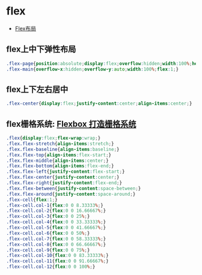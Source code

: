 # flex

- [Flex布局](http://www.ruanyifeng.com/blog/2015/07/flex-grammar.html?utm_source=tuicool)

## flex上中下弹性布局

```css
.flex-page{position:absolute;display:flex;overflow:hidden;width:100%;height:100%;flex-direction:column;}
.flex-main{overflow-x:hidden;overflow-y:auto;width:100%;flex:1;}
```

## flex上下左右居中

```css
.flex-center{display:flex;justify-content:center;align-items:center;}
```

## flex栅格系统: [Flexbox 打造栅格系统](http://stephenzhao.github.io/2016/08/04/css-flexbox-grid-layout)

```css
.flex{display:flex;flex-wrap:wrap;}
.flex.flex-stretch{align-items:stretch;}
.flex.flex-baseline{align-items:baseline;}
.flex.flex-top{align-items:flex-start;}
.flex.flex-middle{align-items:center;}
.flex.flex-bottom{align-items:flex-end;}
.flex.flex-left{justify-content:flex-start;}
.flex.flex-center{justify-content:center;}
.flex.flex-right{justify-content:flex-end;}
.flex.flex-between{justify-content:space-between;}
.flex.flex-around{justify-content:space-around;}
.flex-cell{flex:1;}
.flex-cell.col-1{flex:0 0 8.33333%;}
.flex-cell.col-2{flex:0 0 16.66667%;}
.flex-cell.col-3{flex:0 0 25%;}
.flex-cell.col-4{flex:0 0 33.33333%;}
.flex-cell.col-5{flex:0 0 41.66667%;}
.flex-cell.col-6{flex:0 0 50%;}
.flex-cell.col-7{flex:0 0 58.33333%;}
.flex-cell.col-8{flex:0 0 66.66667%;}
.flex-cell.col-9{flex:0 0 75%;}
.flex-cell.col-10{flex:0 0 83.33333%;}
.flex-cell.col-11{flex:0 0 91.66667%;}
.flex-cell.col-12{flex:0 0 100%;}
```
